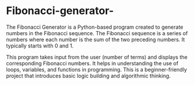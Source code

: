 # Fibonacci-generator-
The Fibonacci Generator is a Python-based program created to generate numbers in the Fibonacci sequence. The Fibonacci sequence is a series of numbers where each number is the sum of the two preceding numbers. It typically starts with 0 and 1.

This program takes input from the user (number of terms) and displays the corresponding Fibonacci numbers. It helps in understanding the use of loops, variables, and functions in programming. This is a beginner-friendly project that introduces basic logic building and algorithmic thinking.
